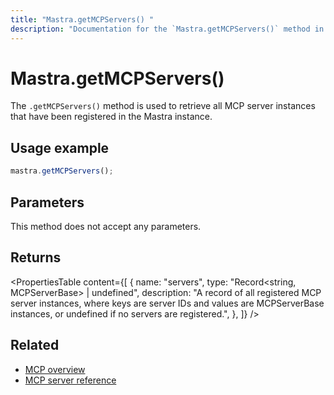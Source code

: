 ```yaml
---
title: "Mastra.getMCPServers() "
description: "Documentation for the `Mastra.getMCPServers()` method in Mastra, which retrieves all registered MCP server instances."
---
```


# Mastra.getMCPServers()

The `.getMCPServers()` method is used to retrieve all MCP server instances that have been registered in the Mastra instance.

## Usage example

```typescript copy
mastra.getMCPServers();
```

## Parameters

This method does not accept any parameters.

## Returns

<PropertiesTable
content={[
{
name: "servers",
type: "Record<string, MCPServerBase> | undefined",
description: "A record of all registered MCP server instances, where keys are server IDs and values are MCPServerBase instances, or undefined if no servers are registered.",
},
]}
/>

## Related

- [MCP overview](/docs/tools-mcp/mcp-overview)
- [MCP server reference](/docs/reference/tools/mcp-server)
